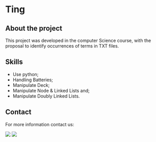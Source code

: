 <h1> Ting </h1>

<h2> About the project </h2>

<div> 

This project was developed in the computer Science course, with the proposal to identify occurrences of terms in TXT files.

</div> 

<h2> Skills </h2>

<ul>

<li>Use python;</li>
<li>Handling Batteries;</li>
<li>Manipulate Deck;</li>
<li>Manipulate Node & Linked Lists and;</li>
<li>Manipulate Doubly Linked Lists.</li>

</ul>

<h2>Contact </h2>

<p> For more information contact us: </p>

<div>
<a href="https://www.linkedin.com/in/thiago-hayashi-037732109/" target="_blank"><img src="https://img.shields.io/badge/-LinkedIn-%230077B5?style=for-the-badge&logo=linkedin&logoColor=white" target="_blank"></a>

<a href = "shundi_hayashi@hotmail.com">
<img src="https://img.shields.io/badge/Microsoft_Outlook-0078D4?style=for-the-badge&logo=microsoft-outlook&logoColor=white" target="_blank">
</a>
</div>
